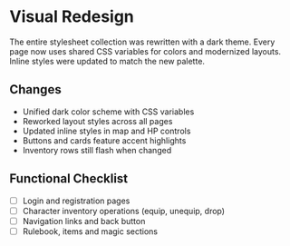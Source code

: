 # Visual Redesign

The entire stylesheet collection was rewritten with a dark theme. Every page now uses shared CSS variables for colors and modernized layouts. Inline styles were updated to match the new palette.

## Changes
- Unified dark color scheme with CSS variables
- Reworked layout styles across all pages
- Updated inline styles in map and HP controls
- Buttons and cards feature accent highlights
- Inventory rows still flash when changed

## Functional Checklist
- [ ] Login and registration pages
- [ ] Character inventory operations (equip, unequip, drop)
- [ ] Navigation links and back button
- [ ] Rulebook, items and magic sections
